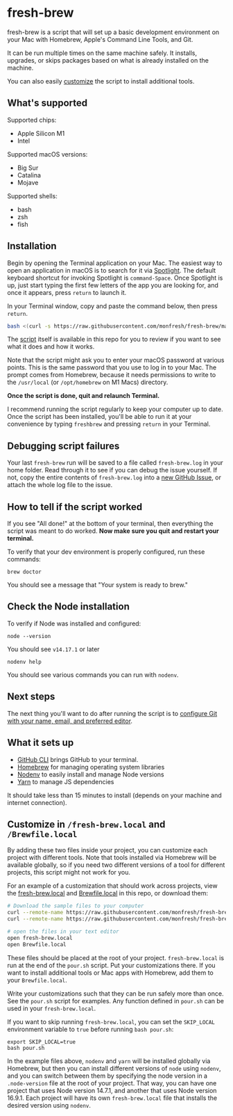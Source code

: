 # fresh-brew

fresh-brew is a script that will set up a basic development environment on your
Mac with Homebrew, Apple's Command Line Tools, and Git.

It can be run multiple times on the same machine safely. It installs,
upgrades, or skips packages based on what is already installed on the machine.

You can also easily [customize](#customize-in-fresh-brewlocal-and-brewfilelocal)
the script to install additional tools.

## What's supported

Supported chips:

- Apple Silicon M1
- Intel

Supported macOS versions:

- Big Sur
- Catalina
- Mojave

Supported shells:

- bash
- zsh
- fish

## Installation

Begin by opening the Terminal application on your Mac. The easiest way to open
an application in macOS is to search for it via [Spotlight]. The default
keyboard shortcut for invoking Spotlight is `command-Space`. Once Spotlight
is up, just start typing the first few letters of the app you are looking for,
and once it appears, press `return` to launch it.

In your Terminal window, copy and paste the command below, then press `return`.

```sh
bash <(curl -s https://raw.githubusercontent.com/monfresh/fresh-brew/main/fresh-press)
```

The [script](https://github.com/monfresh/fresh-brew/blob/main/pour.sh) itself is
available in this repo for you to review if you want to see what it does
and how it works.

Note that the script might ask you to enter your macOS password at various
points. This is the same password that you use to log in to your Mac. The
prompt comes from Homebrew, because it needs permissions to write to the
`/usr/local` (or `/opt/homebrew` on M1 Macs) directory.

**Once the script is done, quit and relaunch Terminal.**

I recommend running the script regularly to keep your computer up
to date. Once the script has been installed, you'll be able to run it at your
convenience by typing `freshbrew` and pressing `return` in your Terminal.

[spotlight]: https://support.apple.com/en-us/HT204014

## Debugging script failures

Your last `fresh-brew` run will be saved to a file called `fresh-brew.log` in your home
folder. Read through it to see if you can debug the issue yourself. If not,
copy the entire contents of `fresh-brew.log` into a
[new GitHub Issue](https://github.com/monfresh/fresh-brew/issues/new), or attach the whole log file to the issue.

## How to tell if the script worked

If you see "All done!" at the bottom of your terminal, then everything the
script was meant to do worked. **Now make sure you quit and restart your terminal.**

To verify that your dev environment is properly configured, run these commands:

```shell
brew doctor
```

You should see a message that "Your system is ready to brew."


## Check the Node installation

To verify if Node was installed and configured:

```shell
node --version
```
You should see `v14.17.1` or later

```shell
nodenv help
```
You should see various commands you can run with `nodenv`.

## Next steps

The next thing you'll want to do after running the script is to [configure Git with your name, email, and preferred editor](https://www.moncefbelyamani.com/first-things-to-configure-before-using-git/).

## What it sets up

- [GitHub CLI] brings GitHub to your terminal.
- [Homebrew] for managing operating system libraries
- [Nodenv] to easily install and manage Node versions
- [Yarn] to manage JS dependencies

[github cli]: https://cli.github.com
[homebrew]: http://brew.sh/
[Nodenv]: https://github.com/nodenv/nodenv
[yarn]: https://yarnpkg.com

It should take less than 15 minutes to install (depends on your machine and
internet connection).

## Customize in `/fresh-brew.local` and `/Brewfile.local`

By adding these two files inside your project, you can customize each project
with different tools. Note that tools installed via Homebrew will be available
globally, so if you need two different versions of a tool for different projects,
this script might not work for you.

For an example of a customization that should work across projects, view the
[fresh-brew.local](https://github.com/monfresh/fresh-brew/blob/main/fresh-brew.local)
and [Brewfile.local](https://github.com/monfresh/fresh-brew/blob/main/Brewfile.local)
in this repo, or download them:

```sh
# Download the sample files to your computer
curl --remote-name https://raw.githubusercontent.com/monfresh/fresh-brew/fresh-brew.local
curl --remote-name https://raw.githubusercontent.com/monfresh/fresh-brew/Brewfile.local

# open the files in your text editor
open fresh-brew.local
open Brewfile.local
```

These files should be placed at the root of your project.
`fresh-brew.local` is run at the end of the `pour.sh` script.
Put your customizations there. If you want to install additional
tools or Mac apps with Homebrew, add them to your `Brewfile.local`.

Write your customizations such that they can be run safely more than once.
See the `pour.sh` script for examples. Any function defined in `pour.sh` can be
used in your `fresh-brew.local`.

If you want to skip running `fresh-brew.local`, you can set the `SKIP_LOCAL`
environment variable to `true` before running `bash pour.sh`:

```shell
export SKIP_LOCAL=true
bash pour.sh
```

In the example files above, `nodenv` and `yarn` will be installed globally via
Homebrew, but then you can install different versions of `node` using `nodenv`,
and you can switch between them by specifying the node version in a `.node-version`
file at the root of your project. That way, you can have one project that uses
Node version 14.7.1, and another that uses Node version 16.9.1. Each project will
have its own `fresh-brew.local` file that installs the desired version using
`nodenv`.
